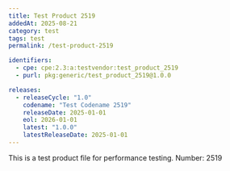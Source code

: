 ```yaml
---
title: Test Product 2519
addedAt: 2025-08-21
category: test
tags: test
permalink: /test-product-2519

identifiers:
  - cpe: cpe:2.3:a:testvendor:test_product_2519
  - purl: pkg:generic/test_product_2519@1.0.0

releases:
  - releaseCycle: "1.0"
    codename: "Test Codename 2519"
    releaseDate: 2025-01-01
    eol: 2026-01-01
    latest: "1.0.0"
    latestReleaseDate: 2025-01-01
---
```


This is a test product file for performance testing. Number: 2519
